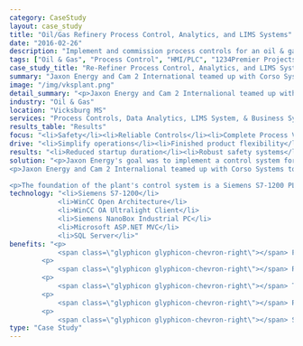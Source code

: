 ```yaml
---
category: CaseStudy
layout: case_study
title: "Oil/Gas Refinery Process Control, Analytics, and LIMS Systems"
date: "2016-02-26"
description: "Implement and commission process controls for an oil & gas refinery, providing total process visibility, LIMS system for QA/QC management, and business system integration."
tags: ["Oil & Gas", "Process Control", "HMI/PLC", "1234Premier Projects"]
case_study_title: "Re-Refiner Process Control, Analytics, and LIMS Systems"
summary: "Jaxon Energy and Cam 2 International teamed up with Corso Systems to implement a process control and information system for its Vicksburg, MS refinery. Jaxon leveraged Siemens WinCC Open Architecture platform plant operation and secure remote and mobile device access the facility."
image: "/img/vksplant.png"
detail_summary: "<p>Jaxon Energy and Cam 2 Internalional teamed up with Corso Systems to implement a process control and information system for its Vicksburg, MS refinery. Jaxon leveraged Siemens WinCC Open Architecture platform plant operation and secure remote and mobile device access the facility.</p><p>The control system, utilized Siemens S7-1200 PLCs and WinCC Open Architecture, giving Jaxon Energy more power and flexibility than they were able to achieve on any of their existing systems, at less cost.</p><p>WinCC OA's built in trending tools were customized to provide drag and drop access to historical information, with a custom solution for material reconciliation and LIMS needs, fully integrated into Jaxon Energy's business systems.</p>"
industry: "Oil & Gas"
location: "Vicksburg MS"
services: "Process Controls, Data Analytics, LIMS System, & Business System Integration"
results_table: "Results"
focus: "<li>Safety</li><li>Reliable Controls</li><li>Complete Process Visibility</li>"
drive: "<li>Simplify operations</li><li>Finished product flexibility</li><li>Material accountability</li>"
results: "<li>Reduced startup duration</li><li>Robust safety systems</li><li>Completely integrated operations</li>"
solution: "<p>Jaxon Energy's goal was to implement a control system for their new refining facility in Vicksburg MS. The solution had to meet their operational requirements: flexibility to process many different types of raw material, remote and mobile access to the facility from their corporate headquarters, and historical data collection with powerful data analysis tools, all while being fully integrated with their corporate business systems.</p>
<p>Jaxon Energy and Cam 2 Internalional teamed up with Corso Systems to implement a process control and information system for its Vicksburg, MS refinery. Jaxon leveraged Siemens WinCC Open Architecture platform plant operation and secure remote and mobile device access the facility.</p>

<p>The foundation of the plant's control system is a Siemens S7-1200 PLC utilizing completely templatized equipment logic. WinCC OA, with templatized graphic and scripting objects works seamlessly with the S7-1200 to operate the plant. This architecture reduced overall development time compared to similar systems by over 40%. The WinCC OA Ultralight client was deployed toenable  remote access from to the plant from Jaxon's Reno NV headquarters and mobile devices. WinCC OA's built-in historian tools historize process data and the built-in trending tools display a comprehensive and contextualized picture of process conditions. For shipping and receiving product reconciliation, Corso Systems developed a custom solution utilizing Microsoft's ASP.NET MVC platform. This system was designed to allow operators to track incoming raw material and outgoing finished product shipments, including quality information. Combined with the control system, this provides an end-to-end account of the location and quality of every drop of material in the facility at any given time.</p>"
technology: "<li>Siemens S7-1200</li>
            <li>WinCC Open Architecture</li>
            <li>WinCC OA Ultralight Client</li>
            <li>Siemens NanoBox Industrial PC</li>
            <li>Microsoft ASP.NET MVC</li>
            <li>SQL Server</li>"
benefits: "<p>
	        <span class=\"glyphicon glyphicon-chevron-right\"></span> Plant can be safely operated by both experienced operators and those new to Oil & Gas</p>
	    <p>
	     	<span class=\"glyphicon glyphicon-chevron-right\"></span> Robust controls using Siemens PLCs and WinCC OA software</p>
	    <p>
	        <span class=\"glyphicon glyphicon-chevron-right\"></span> Total process visibility with trending, analytics, and reporting</p>
	    <p>
			<span class=\"glyphicon glyphicon-chevron-right\"></span> Remote access to system supports operational requirements, enabling management of multiple facilities</p>
		<p>
			<span class=\"glyphicon glyphicon-chevron-right\"></span> Startup duration and maintenance requirements minimized with up-front engineering and development time</p>"
type: "Case Study"
---
```




